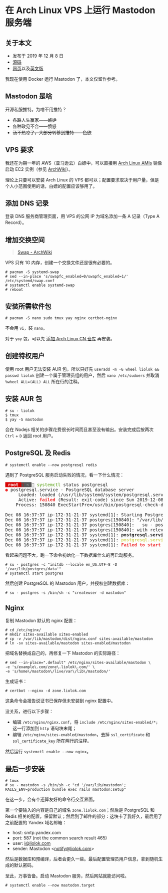 # 在 Arch Linux VPS 上运行 Mastodon 服务端

## 关于本文

- 发布于 2019 年 12 月 8 日
- [源码][source]
- [网页][page]以及[英文版][page_en]

[source]: https://github.com/liolok/liolok.com/blob/master/zhs/run-a-mastodon-server-on-arch-Linux-vps/index.md
[page_en]: /run-a-mastodon-server-on-arch-Linux-vps
[page]: /zhs/run-a-mastodon-server-on-arch-Linux-vps

我现在使用 Docker 运行 Mastodon 了，本文仅留作参考。

## Mastodon 是啥

开源私服推特。为啥不用推特？

- 各路人生赢家——嫉妒
- 各种政见不合——愤怒
- ~~汤不热凉了，大部分转移到推特——色欲~~

## VPS 要求

我还在为期一年的 AWS（亚马逊云）白嫖中，可以直接用 [Arch Linux AMIs][archlinux_ami] 镜像启动 EC2 实例（参见 [ArchWiki][arch_wiki]）。

理论上只要可以安装 Arch Linux 的 VPS 都可以；配置要求取决于用户量，但是个人小范围使用的话，白嫖的配置应该够用了。

[arch_wiki]: https://wiki.archlinux.org/index.php/Arch_Linux_AMIs_for_Amazon_Web_Services "Arch Linux AMIs for Amazon Web Services - ArchWiki"
[archlinux_ami]: https://www.uplinklabs.net/projects/arch-linux-on-ec2/ "Uplink Laboratories"

## 添加 DNS 记录

登录 DNS 服务商管理页面，用 VPS 的公网 IP 为域名添加一条 A 记录（Type A Record）。

## 增加交换空间

> [Swap - ArchWiki](https://wiki.archlinux.org/index.php/Swap#systemd-swap "Swap - ArchWiki")

VPS 只有 1G 内存，创建一个交换文件还是很有必要的。

```console
# pacman -S systemd-swap
# sed --in-place 's/swapfc_enabled=0/swapfc_enabled=1/' /etc/systemd/swap.conf
# systemctl enable systemd-swap
# reboot
```

## 安装所需软件包

```console
# pacman -S nano sudo tmux yay nginx certbot-nginx
```

不会用 `vi`，装 `nano`。

对于 `yay` 包，可以先 [添加 Arch Linux CN 仓库][archlinuxcn] 再安装。

[archlinuxcn]: https://github.com/archlinuxcn/repo#usage "archlinuxcn/repo: Arch Linux CN Repository"

## 创建特权用户

使用 root 用户无法安装 AUR 包，所以只好先 `useradd -m -G wheel liolok && passwd liolok` 创建一个属于管理员组的用户，然后 `nano /etc/sudoers` 并取消 `%wheel ALL=(ALL) ALL` 所在行的注释。

## 安装 AUR 包

```console
# su - liolok
$ tmux
$ yay -S mastodon
```

会在 Nodejs 相关的步骤花费很长时间而且甚至没有输出。安装完成后按两次 `Ctrl` + `D` 返回 root 用户。

## PostgreSQL 及 Redis

```console
# systemctl enable --now postgresql redis
```

遇到了 PostgreSQL 服务启动失败的情况，看一下什么情况：

<pre><span style="background-color:#D70000"><font color="#D75F00"> </font></span><span style="background-color:#D70000"><font color="#FFFFFF"><b>root </b></font></span><span style="background-color:#585858"><font color="#D70000"> </font></span><span style="background-color:#585858"><font color="#D0D0D0"><b>~ </b></font></span><font color="#585858"> </font><font color="#4E9A06">systemctl</font> status postgresql                                                                                                                                                  <font color="#5F0000"> </font><span style="background-color:#5F0000"><font color="#FFFFFF"> 1 </font></span>
<font color="#EF2929"><b>●</b></font> postgresql.service - PostgreSQL database server
     Loaded: loaded (/usr/lib/systemd/system/postgresql.service; enabled; vendor preset: disabled)
     Active: <font color="#EF2929"><b>failed</b></font> (Result: exit-code) since Sun 2019-12-08 16:37:37 UTC; 20s ago
    Process: 150840 ExecStartPre=/usr/bin/postgresql-check-db-dir ${PGROOT}/data <font color="#EF2929"><b>(code=exited, status=1/FAILURE)</b></font>

Dec 08 16:37:37 ip-172-31-21-37 systemd[1]: Starting PostgreSQL database server...
Dec 08 16:37:37 ip-172-31-21-37 postgres[150840]: &quot;/var/lib/postgres/data&quot; is missing or empty. Use a command like
Dec 08 16:37:37 ip-172-31-21-37 postgres[150840]:   su - postgres -c &quot;initdb --locale en_US.UTF-8 -D &apos;/var/lib/postgres/data&apos;&quot;
Dec 08 16:37:37 ip-172-31-21-37 postgres[150840]: with relevant options, to initialize the database cluster.
Dec 08 16:37:37 ip-172-31-21-37 systemd[1]: <b>postgresql.service: Control process exited, code=exited, status=1/FAILURE</b>
Dec 08 16:37:37 ip-172-31-21-37 systemd[1]: <font color="#D7D75F"><b>postgresql.service: Failed with result &apos;exit-code&apos;.</b></font>
Dec 08 16:37:37 ip-172-31-21-37 systemd[1]: <font color="#EF2929"><b>Failed to start PostgreSQL database server.</b></font>
</pre>

看起来问题不大，跑一下命令初始化一下数据库什么的再启动服务。

```console
# su - postgres -c "initdb --locale en_US.UTF-8 -D '/var/lib/postgres/data'"
# systemctl start postgres
```

然后创建 PostgreSQL 的 Mastodon 用户，并授权创建数据库：

```console
# su - postgres -s /bin/sh -c "createuser -d mastodon"
```

## Nginx

复制 Mastodon 默认的 nginx 配置：

```console
# cd /etc/nginx/
# mkdir sites-available sites-enabled
# cp -v /var/lib/mastodon/dist/nginx.conf sites-available/mastodon
# ln -sv sites-available/mastodon sites-enabled/mastodon
```

把域名替换成自己的，再修复一下 Mastodon 的实际路径：

```console
# sed --in-place=".default" /etc/nginx/sites-available/mastodon \
-e 's/example\.com/zone\.liolok\.com/' \
-e 's/home\/mastodon\/live/var\/lib\/mastodon/'
```

生成证书：

```console
# certbot --nginx -d zone.liolok.com
```

这条命令会报告说证书已保存但未安装到 nginx 配置中。

没关系，进行以下步骤：

- 编辑 `/etc/nginx/nginx.conf`，将 `include /etc/nginx/sites-enabled/*;` 这一行添加到 `http` 语句块末尾；
- 编辑 `/etc/nginx/sites-enabled/mastodon`，去掉 `ssl_certificate` 和 `ssl_certificate_key` 所在两行的注释。

然后运行 `systemctl enable --now nginx`。

## 最后一步安装

```console
# tmux
# su - mastodon -s /bin/sh -c "cd '/var/lib/mastodon'; RAILS_ENV=production bundle exec rails mastodon:setup"
```

在这一步，会有个还算友好的命令行交互界面。

第一个要输入的内容是自己的域名 `zone.liolok.com`；然后是 PostgreSQL 和 Redis 相关的配置，保留默认；然后到了邮件的部分：这块卡了我好久，最后用了之前配置的 Yandex 域名邮箱：

- host: smtp.yandex.com
- port: 587 (not the common search result 465)
- user: i@liolok.com
- sender: Mastodon \<notify@liolok.com>

然后是数据库和预编译，后者会更久一些。最后配置管理员用户信息，拿到随机生成的默认密码。

至此，万事皆备。启动 Mastodon 服务，然后网站就能访问啦。

```console
# systemctl enable --now mastodon.target
```
